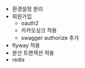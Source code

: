 - 환경설정 분리
- 회원가입
    - oauth2
    - 카카오싱크 적용
    - swagger authorize 추가
- flyway 적용
- 분산 트랜잭션 적용
- redis
